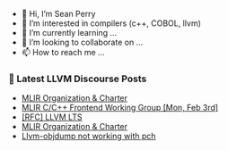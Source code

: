 - 👋 Hi, I’m Sean Perry
- 👀 I’m interested in compilers (c++, COBOL, llvm)
- 🌱 I’m currently learning ...
- 💞️ I’m looking to collaborate on ...
- 📫 How to reach me ...

<!---
s66perry/s66perry is a ✨ special ✨ repository because its `README.md` (this file) appears on your GitHub profile.
You can click the Preview link to take a look at your changes.
--->
### 📕 Latest LLVM Discourse Posts

<!-- DISCOURSE-LLVM:START -->
- [MLIR Organization &amp; Charter](https://discourse.llvm.org/t/mlir-organization-charter/84118?page=2#post_23)
- [MLIR C/C++ Frontend Working Group [Mon, Feb 3rd]](https://discourse.llvm.org/t/mlir-c-c-frontend-working-group-mon-feb-3rd/84378#post_1)
- [[RFC] LLVM LTS](https://discourse.llvm.org/t/rfc-llvm-lts/84049?page=3#post_44)
- [MLIR Organization &amp; Charter](https://discourse.llvm.org/t/mlir-organization-charter/84118?page=2#post_22)
- [Llvm-objdump not working with pch](https://discourse.llvm.org/t/llvm-objdump-not-working-with-pch/84301#post_5)
<!-- DISCOURSE-LLVM:END -->

